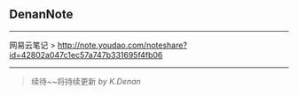## DenanNote
---
网易云笔记  > http://note.youdao.com/noteshare?id=42802a047c1ec57a747b331695f4fb06


---

> 续待~~将持续更新 _by K.Denan_
